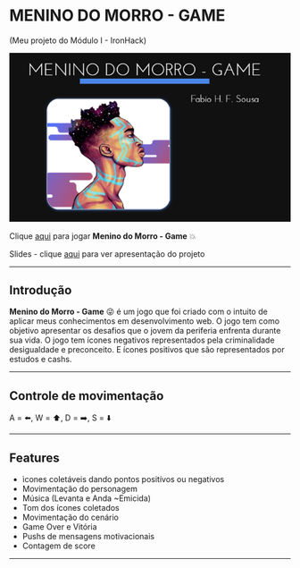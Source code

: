 # MENINO DO MORRO - GAME



(Meu projeto do Módulo I - IronHack)
 
![Start Screen](./images_mdm/menino.png)

Clique [aqui](https://henriquefb08.github.io/menino_do_morro_project/) para jogar **Menino do Morro - Game**  :boom:

Slides - clique [aqui](https://slides.com/fabiohfsousa/meninodomorro_game/fullscreen) para ver apresentação do projeto

---

## Introdução

**Menino do Morro - Game** :stuck_out_tongue_winking_eye:  é um jogo que foi criado com o intuito de aplicar meus conhecimentos em desenvolvimento web. O jogo tem como objetivo apresentar os desafios que o jovem da periferia enfrenta durante sua vida. O jogo tem ícones negativos representados pela criminalidade desigualdade e preconceito. E ícones positivos que são representados por estudos e cashs.


---

## Controle de movimentação

A = :arrow_left:, W = :arrow_up:, D = :arrow_right:, S = :arrow_down:

---

## Features

- ìcones coletáveis dando pontos positívos ou negativos
- Movimentação do personagem
- Música (Levanta e Anda ~Emicida)
- Tom dos ícones coletados
- Movimentação do cenário
- Game Over e Vitória
- Pushs de mensagens motivacionais
- Contagem de score

---
 
